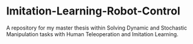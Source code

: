 # Imitation-Learning-Robot-Control
A repository for my master thesis within Solving Dynamic and Stochastic Manipulation tasks with Human Teleoperation and Imitation Learning.
